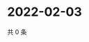 # 2022-02-03

共 0 条

<!-- BEGIN WEIBO -->
<!-- 最后更新时间 Thu Feb 03 2022 14:00:43 GMT+0800 (China Standard Time) -->

<!-- END WEIBO -->
